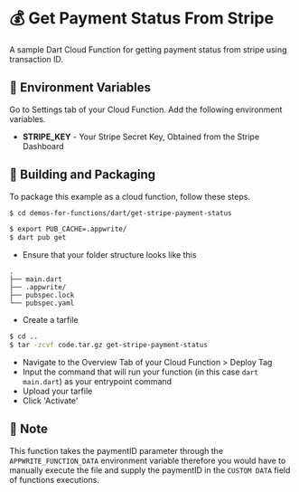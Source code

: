 # 💰 Get Payment Status From Stripe 
A sample Dart Cloud Function for getting payment status from stripe using transaction ID.

## 📝 Environment Variables
Go to Settings tab of your Cloud Function. Add the following environment variables.

* **STRIPE_KEY** - Your Stripe Secret Key, Obtained from the Stripe Dashboard

## 🚀 Building and Packaging

To package this example as a cloud function, follow these steps.

```bash
$ cd demos-for-functions/dart/get-stripe-payment-status

$ export PUB_CACHE=.appwrite/
$ dart pub get

```
* Ensure that your folder structure looks like this 
```
.
├── main.dart
├── .appwrite/
├── pubspec.lock
└── pubspec.yaml
```

* Create a tarfile

```bash
$ cd ..
$ tar -zcvf code.tar.gz get-stripe-payment-status
```

* Navigate to the Overview Tab of your Cloud Function > Deploy Tag
* Input the command that will run your function (in this case `dart main.dart`) as your entrypoint command
* Upload your tarfile 
* Click 'Activate'

## 🚨 Note

This function takes the paymentID parameter through the `APPWRITE_FUNCTION_DATA` environment variable therefore you would have to manually execute the file and supply the paymentID in the `CUSTOM DATA` field of functions executions.
